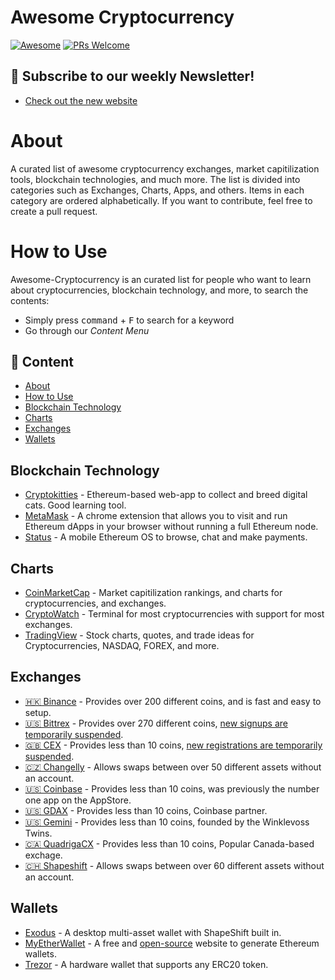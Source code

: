 # Awesome Cryptocurrency
[![Awesome](https://awesome.re/badge.svg)](https://awesome.re)
[![PRs Welcome](https://img.shields.io/badge/PRs-welcome-brightgreen.svg)](http://makeapullrequest.com)

## 📨 Subscribe to our weekly Newsletter!
* [Check out the new website](https://readcryptonews.com/)

# About
A curated list of awesome cryptocurrency exchanges, market capitilization tools, blockchain technologies, and much more. The list is divided into categories such as Exchanges, Charts, Apps, and others. Items in each category are ordered alphabetically. If you want to contribute, feel free to create a pull request.

# How to Use
Awesome-Cryptocurrency is an curated list for people who want to learn about cryptocurrencies, blockchain technology, and more, to search the contents:
- Simply press <kbd>command</kbd> + <kbd>F</kbd> to search for a keyword
- Go through our *Content Menu*

## 🔗 Content
- [About](#about)
- [How to Use](#how-to-use)
- [Blockchain Technology](#blockchain-technology)
- [Charts](#charts)
- [Exchanges](#exchanges)
- [Wallets](#wallets)

## Blockchain Technology
* [Cryptokitties](https://www.cryptokitties.co/) - Ethereum-based web-app to collect and breed digital cats. Good learning tool.
* [MetaMask](https://metamask.io/) - A chrome extension that allows you to visit and run Ethereum dApps in your browser without running a full Ethereum node.
* [Status](https://status.im/) - A mobile Ethereum OS to browse, chat and make payments.

## Charts
* [CoinMarketCap](https://coinmarketcap.com/) - Market capitilization rankings, and charts for cryptocurrencies, and exchanges.
* [CryptoWatch](https://cryptowat.ch/) - Terminal for most cryptocurrencies with support for most exchanges.
* [TradingView](https://www.tradingview.com/) - Stock charts, quotes, and trade ideas for Cryptocurrencies, NASDAQ, FOREX, and more.

## Exchanges
* [🇭🇰 Binance](https://www.binance.com/) - Provides over 200 different coins, and is fast and easy to setup. 
* [🇺🇸 Bittrex](https://bittrex.com/) - Provides over 270 different coins, [new signups are temporarily suspended](https://support.bittrex.com/hc/en-us/articles/115003463331).
* [🇬🇧 CEX](https://cex.io/) - Provides less than 10 coins, [new registrations are temporarily suspended](https://cex.io/#/modal/register).
* [🇨🇿 Changelly](https://changelly.com/) - Allows swaps between over 50 different assets without an account.
* [🇺🇸 Coinbase](https://www.coinbase.com/) - Provides less than 10 coins, was previously the number one app on the AppStore.
* [🇺🇸 GDAX](https://www.gdax.com/) - Provides less than 10 coins, Coinbase partner.
* [🇺🇸 Gemini](https://gemini.com/) - Provides less than 10 coins, founded by the Winklevoss Twins.
* [🇨🇦 QuadrigaCX](https://www.quadrigacx.com/) - Provides less than 10 coins, Popular Canada-based exchage.
* [🇨🇭 Shapeshift](https://shapeshift.io/) - Allows swaps between over 60 different assets without an account.

## Wallets
* [Exodus](https://www.exodus.io/) - A desktop multi-asset wallet with ShapeShift built in.
* [MyEtherWallet](https://www.myetherwallet.com/) - A free and [open-source](https://github.com/myetherwallet) website to generate Ethereum wallets.
* [Trezor](https://trezor.io/) - A hardware wallet that supports any ERC20 token.
